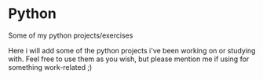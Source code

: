 # Python
Some of my python projects/exercises

Here i will add some of the python projects i've been working on or studying with. Feel free to use them as you wish, but please mention me if using for something work-related ;)
